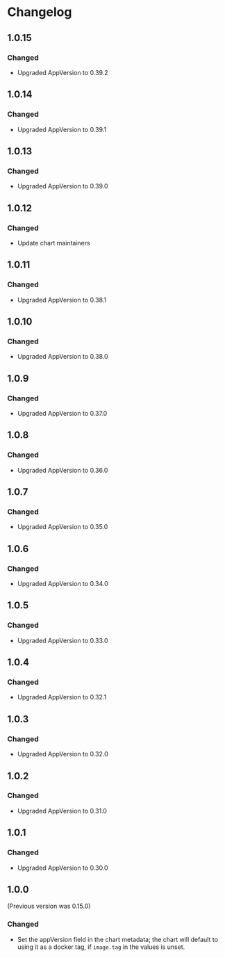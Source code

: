 # Changelog

## 1.0.15

### Changed

-   Upgraded AppVersion to 0.39.2

## 1.0.14

### Changed

-   Upgraded AppVersion to 0.39.1

## 1.0.13

### Changed

-   Upgraded AppVersion to 0.39.0

## 1.0.12

### Changed

-   Update chart maintainers

## 1.0.11

### Changed

-   Upgraded AppVersion to 0.38.1

## 1.0.10

### Changed

-   Upgraded AppVersion to 0.38.0

## 1.0.9

### Changed

-   Upgraded AppVersion to 0.37.0

## 1.0.8

### Changed

-   Upgraded AppVersion to 0.36.0

## 1.0.7

### Changed

-   Upgraded AppVersion to 0.35.0

## 1.0.6

### Changed

-   Upgraded AppVersion to 0.34.0

## 1.0.5

### Changed

-   Upgraded AppVersion to 0.33.0

## 1.0.4

### Changed

-   Upgraded AppVersion to 0.32.1

## 1.0.3

### Changed

-   Upgraded AppVersion to 0.32.0

## 1.0.2

### Changed

-   Upgraded AppVersion to 0.31.0

## 1.0.1

### Changed

-   Upgraded AppVersion to 0.30.0

## 1.0.0

(Previous version was 0.15.0)

### Changed

-   Set the appVersion field in the chart metadata; the chart will default to using it as a docker tag, if `image.tag` in the values is unset.
